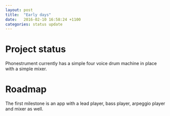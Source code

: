 ```yaml
---
layout: post
title:  "Early days"
date:   2016-02-10 16:58:24 +1100
categories: status update
---
```

# Project status

Phonestrument currently has a simple four voice drum machine in place with a
simple mixer. 

# Roadmap

The first milestone is an app with a lead player, bass player,
arpeggio player and mixer as well.


